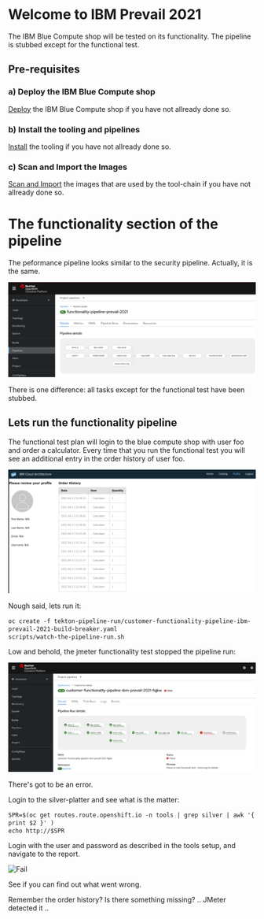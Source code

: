 # Welcome to IBM Prevail 2021

The IBM Blue Compute shop will be tested on its functionality. The pipeline is stubbed except for the functional test.

## Pre-requisites

### a) Deploy the IBM Blue Compute shop

[Deploy](../functionality/DEPLOY-FULL-BC.MD) the IBM Blue Compute shop if you have not allready done so.

### b) Install the tooling and pipelines

[Install](../nuts-and-bolts/MINI-SETUP.MD) the tooling if you have not allready done so.

### c) Scan and Import the Images

[Scan and Import](../nuts-and-bolts/SCAN.MD) the images that are used by the tool-chain if you have not allready done so.


# The functionality section of the pipeline

The peformance pipeline looks similar to the security pipeline.  Actually, it is the same.

![Fail](../../images/functionality-pipeline.png?raw=true "Title")

There is one difference: all tasks except for the functional test have been stubbed.


## Lets run the functionality pipeline

The functional test plan will login to the blue compute shop with user foo and order a calculator. Every time that you run the functional test you will see an additional entry in the order history of user foo.

![Fail](../../images/order-a-calculator.png?raw=true "Title")

Nough said, lets run it:

    oc create -f tekton-pipeline-run/customer-functionality-pipeline-ibm-prevail-2021-build-breaker.yaml
    scripts/watch-the-pipeline-run.sh

Low and behold, the jmeter functionality test stopped the pipeline run:

![Fail](../../images/functionality-breaks.png?raw=true "Title")

There's got to be an error.

Login to the silver-platter and see what is the matter:

    SPR=$(oc get routes.route.openshift.io -n tools | grep silver | awk '{ print $2 }' )
    echo http://$SPR 

Login with the user and password as described in the tools setup, and navigate to the report.

![Fail](../../images/silver-plaater-report.png?raw=true "Title")    

See if you can find out what went wrong. 

Remember the order history? Is there something missing?  .. JMeter detected it ..